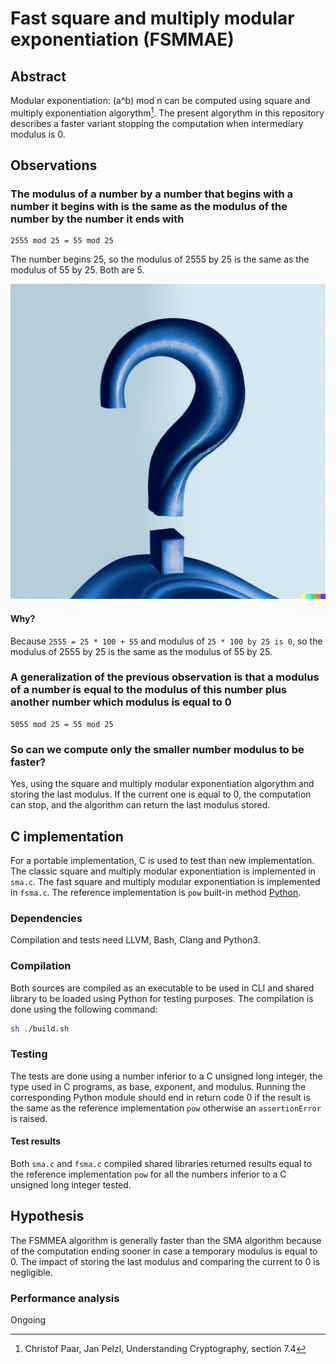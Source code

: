 # Fast square and multiply modular exponentiation (FSMMAE)

## Abstract

Modular exponentiation: (a^b) mod n can be computed using square and multiply
exponentiation algorythm[^1].
The present algorythm in this repository describes a faster variant stopping the
computation when intermediary modulus is 0.

## Observations

### The modulus of a number by a number that begins with a number it begins with is the same as the modulus of the number by the number it ends with

```
2555 mod 25 = 55 mod 25
```

The number begins 25, so the modulus of 2555 by 25 is the same as the modulus of 55 by 25.
Both are 5.

![Why](question-mark-on-a-blank-background.png)

#### Why?

Because `2555 = 25 * 100 + 55` and modulus of `25 * 100 by 25 is 0`, so the modulus
of 2555 by 25 is the same as the modulus of 55 by 25.

### A generalization of the previous observation is that a modulus of a number is equal to the modulus of this number plus another number which modulus is equal to 0

```
5055 mod 25 = 55 mod 25
```

### So can we compute only the smaller number modulus to be faster?

Yes, using the square and multiply modular exponentiation algorythm and storing
the last modulus. If the current one is equal to 0, the computation can stop, and
the algorithm can return the last modulus stored.

## C implementation

For a portable implementation, C is used to test than new implementation.
The classic square and multiply modular exponentiation is implemented in `sma.c`.
The fast square and multiply modular exponentiation is implemented in `fsma.c`.
The reference implementation is `pow` built-in method [Python](https://docs.python.org/3/library/functions.html#pow).

### Dependencies

Compilation and tests need LLVM, Bash, Clang and Python3.

### Compilation

Both sources are compiled as an executable to be used in CLI and shared library
to be loaded using Python for testing purposes.
The compilation is done using the following command:

```bash
sh ./build.sh
```

### Testing

The tests are done using a number inferior to a C unsigned long integer, the
type used in C programs, as base, exponent, and modulus. Running the
corresponding Python module should end in return code 0 if the result is the
same as the reference implementation `pow` otherwise an `assertionError` is raised.

#### Test results

Both `sma.c` and `fsma.c` compiled shared libraries returned results equal to
the reference implementation `pow` for all the numbers inferior to a C unsigned
long integer tested.

## Hypothesis

The FSMMEA algorithm is generally faster than the SMA algorithm because of the computation ending
sooner in case a temporary modulus is equal to 0.
The impact of storing the last modulus and comparing the current to 0 is negligible.

### Performance analysis

Ongoing

[^1]: Christof Paar, Jan Pelzl, Understanding Cryptography, section 7.4